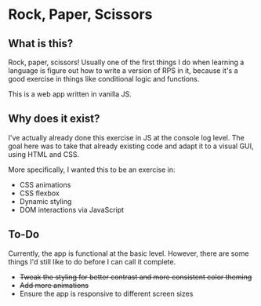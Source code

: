 # Rock, Paper, Scissors

## What is this?

Rock, paper, scissors! Usually one of the first things I do when learning a language is figure out how to write a version of RPS in it, because it's a good exercise in things like conditional logic and functions.  

This is a web app written in vanilla JS.

## Why does it exist?

I've actually already done this exercise in JS at the console log level. The goal here was to take that already existing code and adapt it to a visual GUI, using HTML and CSS.

More specifically, I wanted this to be an exercise in:
* CSS animations
* CSS flexbox
* Dynamic styling
* DOM interactions via JavaScript

## To-Do

Currently, the app is functional at the basic level. However, there are some things I'd still like to do before I can call it complete.

* ~~Tweak the styling for better contrast and more consistent color theming~~
* ~~Add more animations~~
* Ensure the app is responsive to different screen sizes